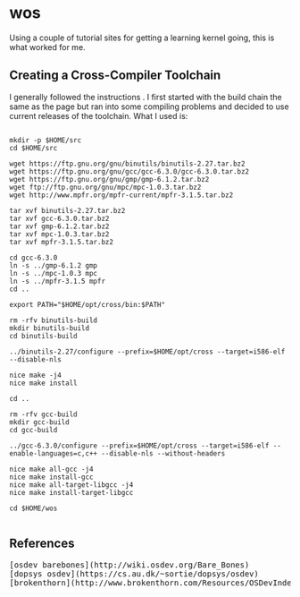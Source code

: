 # wos
Using a couple of tutorial sites for getting a learning kernel going, this is what worked for me.

## Creating a Cross-Compiler Toolchain
I generally followed the instructions . I first started with the build chain the same as the page but ran into some compiling problems and decided to use current releases of the toolchain. What I used is:
  
<pre><code>
mkdir -p $HOME/src
cd $HOME/src

wget https://ftp.gnu.org/gnu/binutils/binutils-2.27.tar.bz2
wget https://ftp.gnu.org/gnu/gcc/gcc-6.3.0/gcc-6.3.0.tar.bz2
wget https://ftp.gnu.org/gnu/gmp/gmp-6.1.2.tar.bz2
wget ftp://ftp.gnu.org/gnu/mpc/mpc-1.0.3.tar.bz2
wget http://www.mpfr.org/mpfr-current/mpfr-3.1.5.tar.bz2

tar xvf binutils-2.27.tar.bz2
tar xvf gcc-6.3.0.tar.bz2 
tar xvf gmp-6.1.2.tar.bz2
tar xvf mpc-1.0.3.tar.bz2
tar xvf mpfr-3.1.5.tar.bz2

cd gcc-6.3.0
ln -s ../gmp-6.1.2 gmp
ln -s ../mpc-1.0.3 mpc
ln -s ../mpfr-3.1.5 mpfr
cd ..

export PATH="$HOME/opt/cross/bin:$PATH"

rm -rfv binutils-build
mkdir binutils-build
cd binutils-build

../binutils-2.27/configure --prefix=$HOME/opt/cross --target=i586-elf --disable-nls

nice make -j4
nice make install

cd ..

rm -rfv gcc-build
mkdir gcc-build
cd gcc-build

../gcc-6.3.0/configure --prefix=$HOME/opt/cross --target=i586-elf --enable-languages=c,c++ --disable-nls --without-headers

nice make all-gcc -j4
nice make install-gcc
nice make all-target-libgcc -j4
nice make install-target-libgcc

cd $HOME/wos

</code></pre>


## References
<pre>
[osdev barebones](http://wiki.osdev.org/Bare_Bones)
[dopsys osdev](https://cs.au.dk/~sortie/dopsys/osdev)
[brokenthorn](http://www.brokenthorn.com/Resources/OSDevIndex.html)
